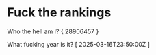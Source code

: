 # Fuck the rankings

Who the hell am I?
{ 28906457 }

What fucking year is it?
[ 2025-03-16T23:50:00Z ]
